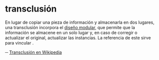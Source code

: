 # transclusión

En lugar de copiar una pieza de información y almacenarla en dos lugares, una transclusión incorpora el [diseño modular](https://es.wikipedia.org/wiki/Dise%C3%B1o_modular "Diseño modular"), que permite que la información se almacene en un solo lugar y, en caso de corregir o actualizar el original, actualizar las instancias. La referencia de este sirve para vincular .

─ [Transclusión en Wikipedia](https://es.wikipedia.org/wiki/Transclusi%C3%B3n)
